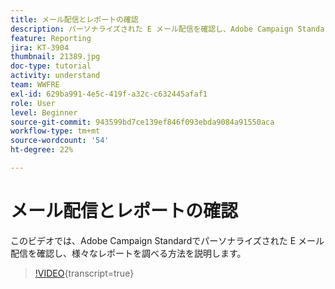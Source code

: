 ```yaml
---
title: メール配信とレポートの確認
description: パーソナライズされた E メール配信を確認し、Adobe Campaign Standardで利用可能な様々なレポートを調べる方法を説明します。
feature: Reporting
jira: KT-3904
thumbnail: 21389.jpg
doc-type: tutorial
activity: understand
team: WWFRE
exl-id: 629ba991-4e5c-419f-a32c-c632445afaf1
role: User
level: Beginner
source-git-commit: 943599bd7ce139ef846f093ebda9084a91550aca
workflow-type: tm+mt
source-wordcount: '54'
ht-degree: 22%

---
```


# メール配信とレポートの確認

このビデオでは、Adobe Campaign Standardでパーソナライズされた E メール配信を確認し、様々なレポートを調べる方法を説明します。

>[!VIDEO](https://video.tv.adobe.com/v/21389?learn=on){transcript=true}
